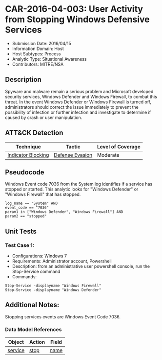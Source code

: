 # CAR-2016-04-003: User Activity from Stopping Windows Defensive Services
- Submission Date: 2016/04/15
- Information Domain: Host
- Host Subtypes: Process
- Analytic Type: Situational Awareness
- Contributors: MITRE/NSA

## Description
Spyware and malware remain a serious problem and Microsoft developed security services, Windows Defender and Windows Firewall, to combat this threat. In the event Windows Defender or Windows Firewall is turned off, administrators should correct the issue immediately to prevent the possibility of infection or further infection and investigate to determine if caused by crash or user manipulation.

## ATT&CK Detection

|Technique |Tactic |Level of Coverage |
|---|---|---|
|[Indicator Blocking](https://attack.mitre.org/techniques/T1054/)|[Defense Evasion](https://attack.mitre.org/tactics/TA0005)|Moderate|

## Pseudocode
Windows Event code 7036 from the System log identifies if a service has stopped or started. This analytic looks for "Windows Defender" or "Windows Firewall" that has stopped.
```
log_name == "System" AND
event_code == "7036"
param1 in ["Windows Defender", "Windows Firewall"] AND
param2 == "stopped"
```

## Unit Tests
### Test Case 1:
 - Configurations: Windows 7
 - Requirements: Administrator account, Powershell
 - Description:
from an administrative user powershell console, run the Stop-Service command 
 - Commands:
```
Stop-Service -displayname "Windows Firewall"
Stop-Service -displayname "Windows Defender"
```

## Additional Notes: 
Stopping services events are Windows Event Code 7036.

### Data Model References
|Object|Action|Field|
|---|---|---|
| [service](../data_model/service.md) | [stop](../data_model/service.md#stop) | [name](../data_model/service.md#name) |